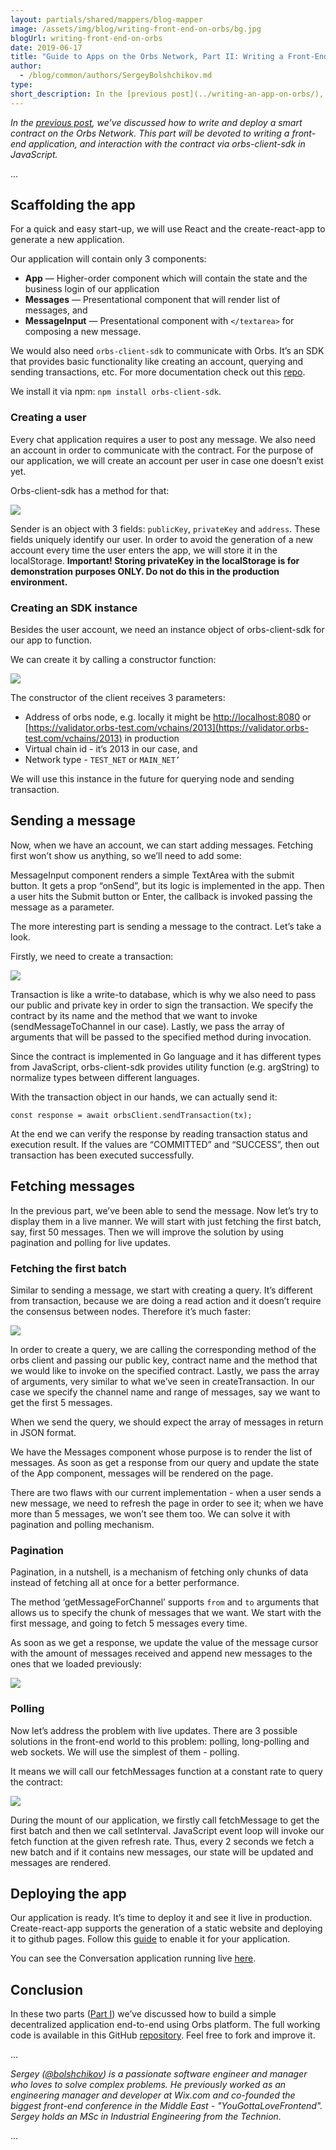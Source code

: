 ```yaml
---
layout: partials/shared/mappers/blog-mapper
image: /assets/img/blog/writing-front-end-on-orbs/bg.jpg
blogUrl: writing-front-end-on-orbs
date: 2019-06-17
title: "Guide to Apps on the Orbs Network, Part II: Writing a Front-End Part"
author:
  - /blog/common/authors/SergeyBolshchikov.md
type:
short_description: In the [previous post](../writing-an-app-on-orbs/), we’ve discussed how to write and deploy a smart contract on the Orbs Network. This part will be devoted to writing a front-end application, and interaction with the contract via orbs-client-sdk in JavaScript.
---
```


_In the [previous post](../writing-an-app-on-orbs/), we’ve discussed how to write and deploy a smart contract on the Orbs Network. This part will be devoted to writing a front-end application, and interaction with the contract via orbs-client-sdk in JavaScript._

...

## Scaffolding the app

For a quick and easy start-up, we will use React and the create-react-app to generate a new application.

Our application will contain only 3 components:

- **App** — Higher-order component which will contain the state and the business login of our application
- **Messages** — Presentational component that will render list of messages, and
- **MessageInput** — Presentational component with `</textarea>` for composing a new message.

We would also need `orbs-client-sdk` to communicate with Orbs. It’s an SDK that provides basic functionality like creating an account, querying and sending transactions, etc. For more documentation check out this [repo](https://github.com/orbs-network/orbs-client-sdk-javascript).

We install it via npm: `npm install orbs-client-sdk`.

### Creating a user

Every chat application requires a user to post any message. We also need an account in order to communicate with the contract. For the purpose of our application, we will create an account per user in case one doesn’t exist yet.

Orbs-client-sdk has a method for that:

![](/assets/img/blog/writing-front-end-on-orbs/image1-3.png)

Sender is an object with 3 fields: `publicKey`, `privateKey` and `address`. These fields uniquely identify our user. In order to avoid the generation of a new account every time the user enters the app, we will store it in the localStorage. **Important! Storing privateKey in the localStorage is for demonstration purposes ONLY. Do not do this in the production environment.**

### Creating an SDK instance

Besides the user account, we need an instance object of orbs-client-sdk for our app to function.

We can create it by calling a constructor function:

![](/assets/img/blog/writing-front-end-on-orbs/image7-4.png)

The constructor of the client receives 3 parameters:

- Address of orbs node, e.g. locally it might be [http://localhost:8080](http://localhost:8080) or [https://validator.orbs-test.com/vchains/2013](https://validator.orbs-test.com/vchains/2013) in production
- Virtual chain id - it’s 2013 in our case, and
- Network type - `TEST_NET` or `MAIN_NET’`

We will use this instance in the future for querying node and sending transaction.

## Sending a message

Now, when we have an account, we can start adding messages. Fetching first won’t show us anything, so we’ll need to add some:

MessageInput component renders a simple TextArea with the submit button. It gets a prop “onSend”, but its logic is implemented in the app. Then a user hits the Submit button or Enter, the callback is invoked passing the message as a parameter.

The more interesting part is sending a message to the contract. Let’s take a look.

Firstly, we need to create a transaction:

![](/assets/img/blog/writing-front-end-on-orbs/image6-4.png)

Transaction is like a write-to database, which is why we also need to pass our public and private key in order to sign the transaction. We specify the contract by its name and the method that we want to invoke (sendMessageToChannel in our case). Lastly, we pass the array of arguments that will be passed to the specified method during invocation.

Since the contract is implemented in Go language and it has different types from JavaScript, orbs-client-sdk provides utility function (e.g. argString) to normalize types between different languages.

With the transaction object in our hands, we can actually send it:

`const response = await orbsClient.sendTransaction(tx);`

At the end we can verify the response by reading transaction status and execution result. If the values are “COMMITTED” and “SUCCESS”, then out transaction has been executed successfully.

## Fetching messages

In the previous part, we’ve been able to send the message. Now let’s try to display them in a live manner. We will start with just fetching the first batch, say, first 50 messages. Then we will improve the solution by using pagination and polling for live updates.

### Fetching the first batch

Similar to sending a message, we start with creating a query. It’s different from transaction, because we are doing a read action and it doesn’t require the consensus between nodes. Therefore it’s much faster:

![](/assets/img/blog/writing-front-end-on-orbs/image2-3.png)

In order to create a query, we are calling the corresponding method of the orbs client and passing our public key, contract name and the method that we would like to invoke on the specified contract. Lastly, we pass the array of arguments, very similar to what we’ve seen in createTransaction. In our case we specify the channel name and range of messages, say we want to get the first 5 messages.

When we send the query, we should expect the array of messages in return in JSON format.

We have the Messages component whose purpose is to render the list of messages. As soon as get a response from our query and update the state of the App component, messages will be rendered on the page.

There are two flaws with our current implementation - when a user sends a new message, we need to refresh the page in order to see it; when we have more than 5 messages, we won’t see them too. We can solve it with pagination and polling mechanism.

### Pagination

Pagination, in a nutshell, is a mechanism of fetching only chunks of data instead of fetching all at once for a better performance.

The method ‘getMessageForChannel’ supports `from` and `to` arguments that allows us to specify the chunk of messages that we want. We start with the first message, and going to fetch 5 messages every time.

As soon as we get a response, we update the value of the message cursor with the amount of messages received and append new messages to the ones that we loaded previously:

![](/assets/img/blog/writing-front-end-on-orbs/image3-3.png)

### Polling

Now let’s address the problem with live updates. There are 3 possible solutions in the front-end world to this problem: polling, long-polling and web sockets. We will use the simplest of them - polling.

It means we will call our fetchMessages function at a constant rate to query the contract:

![](/assets/img/blog/writing-front-end-on-orbs/image10-2.png)

During the mount of our application, we firstly call fetchMessage to get the first batch and then we call setInterval. JavaScript event loop will invoke our fetch function at the given refresh rate. Thus, every 2 seconds we fetch a new batch and if it contains new messages, our state will be updated and messages are rendered.

## Deploying the app

Our application is ready. It’s time to deploy it and see it live in production. Create-react-app supports the generation of a static website and deploying it to github pages. Follow this [guide](https://facebook.github.io/create-react-app/docs/deployment#github-pages-https-pagesgithubcom) to enable it for your application.

You can see the Conversation application running live [here](https://orbs-network.github.io/conversation/).

## Conclusion

In these two parts ([Part I](https://www.orbs.com/writing-an-app-on-orbs/)) we’ve discussed how to build a simple decentralized application end-to-end using Orbs platform. The full working code is available in this GitHub [repository](https://github.com/orbs-network/conversation). Feel free to fork and improve it.

...

_Sergey ([@bolshchikov](https://github.com/bolshchikov)) is a passionate software engineer and manager who loves to solve complex problems. He previously worked as an engineering manager and developer at Wix.com and co-founded the biggest front-end conference in the Middle East - "YouGottaLoveFrontend". Sergey holds an MSc in Industrial Engineering from the Technion._

...

